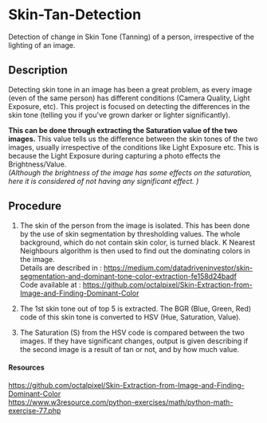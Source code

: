 # Skin-Tan-Detection
Detection of change in Skin Tone (Tanning) of a person, irrespective of the lighting of an image.

## Description
Detecting skin tone in an image has been a great problem, as every image (even of the same person) has different conditions (Camera Quality, Light Exposure, etc). This project is focused on detecting the differences in the skin tone (telling you if you've grown darker or lighter significantly). <br> 

**This can be done through extracting the Saturation value of the two images.** This value tells us the difference between the skin tones of the two images, usually irrespective of the conditions like Light Exposure etc. This is because the Light Exposure during capturing a photo effects the Brightness/Value. <br> 
*(Although the brightness of the image has some effects on the saturation, here it is considered of not having any significant effect. )*

## Procedure
1. The skin of the person from the image is isolated. This has been done by the use of skin segmentation by thresholding values. The whole background, which do not contain skin color, is turned black. K Nearest Neighbours algorithm is then used to find out the dominating colors in the image.<br> 
Details are described in : https://medium.com/datadriveninvestor/skin-segmentation-and-dominant-tone-color-extraction-fe158d24badf <br>
Code available at : https://github.com/octalpixel/Skin-Extraction-from-Image-and-Finding-Dominant-Color

2. The 1st skin tone out of top 5 is extracted. The BGR (Blue, Green, Red) code of this skin tone is converted to HSV (Hue, Saturation, Value). 

3. The Saturation (S) from the HSV code is compared between the two images. If they have significant changes, output is given describing if the second image is a result of tan or not, and by how much value. 

#### Resources
https://github.com/octalpixel/Skin-Extraction-from-Image-and-Finding-Dominant-Color <br>
https://www.w3resource.com/python-exercises/math/python-math-exercise-77.php
